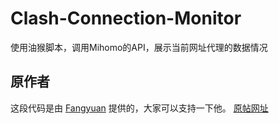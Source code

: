 # Clash-Connection-Monitor
使用油猴脚本，调用Mihomo的API，展示当前网址代理的数据情况
## 原作者
这段代码是由 [Fangyuan](https://github.com/fangyuan99) 提供的，大家可以支持一下他。
[原帖网址](https://linux.do/t/topic/314189)
